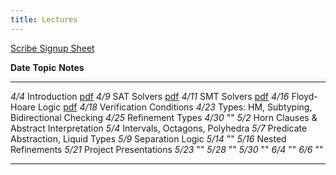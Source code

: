 ```yaml
---
title: Lectures
---
```

  
[Scribe Signup Sheet][scrb]


**Date**     **Topic**                                          **Notes**
--------     ----------------------------------------------     --------------
   *4/4*     Introduction                                       [pdf][lec1] 
   *4/9*     SAT Solvers                                        [pdf][lec2]
  *4/11*     SMT Solvers                                        [pdf][lec3]
  *4/16*     Floyd-Hoare Logic                                  [pdf][lec4]
  *4/18*     Verification Conditions 
  *4/23*     Types: HM, Subtyping, Bidirectional Checking
  *4/25*     Refinement Types
  *4/30*     "" 
   *5/2*     Horn Clauses & Abstract Interpretation 
   *5/4*     Intervals, Octagons, Polyhedra
   *5/7*     Predicate Abstraction, Liquid Types
   *5/9*     Separation Logic
  *5/14*     "" 
  *5/16*     Nested Refinements 
  *5/21*     Project Presentations
  *5/23*     "" 
  *5/28*     ""
  *5/30*     ""
   *6/4*     ""
   *6/6*     ""

----------------------------------------------------------------------------------

[scrb]: https://docs.google.com/a/eng.ucsd.edu/spreadsheet/ccc?key=0AtJz_dd8mo7sdHRSNDl3cmxiVmRSUkJtWndEd2lMZ1E&usp=sharing
[lec1]: slides/lec-intro.markdown.pdf
[lec2]: slides/lec-sat.markdown.pdf
[lec3]: slides/lec-smt.markdown.pdf
[lec4]: static/lec-floyd-hoare.pdf
